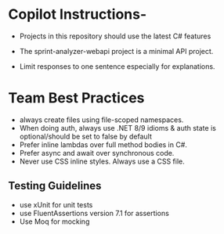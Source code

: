 # Copilot Instructions- 
- Projects in this repository should use the latest C# features
- The sprint-analyzer-webapi project is a minimal API project.

- Limit responses to one sentence especially for explanations.
 
# Team Best Practices
- always create files using file-scoped namespaces.
- When doing auth, always use .NET 8/9 idioms & auth
state is optional/should be set to false by default
- Prefer inline lambdas over full method bodies in C#.
- Prefer async and await over synchronous code.
- Never use CSS inline styles. Always use a CSS file.

## Testing Guidelines
- use xUnit for unit tests
- use FluentAssertions version 7.1 for assertions
- Use Moq for mocking

